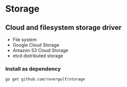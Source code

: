 # Storage

## Cloud and filesystem storage driver
- File system
- Google Cloud Storage
- Amazon S3 Cloud Storage
- etcd distributed storage

### Install as dependency
```shell
go get github.com/rovergulf/storage
```


